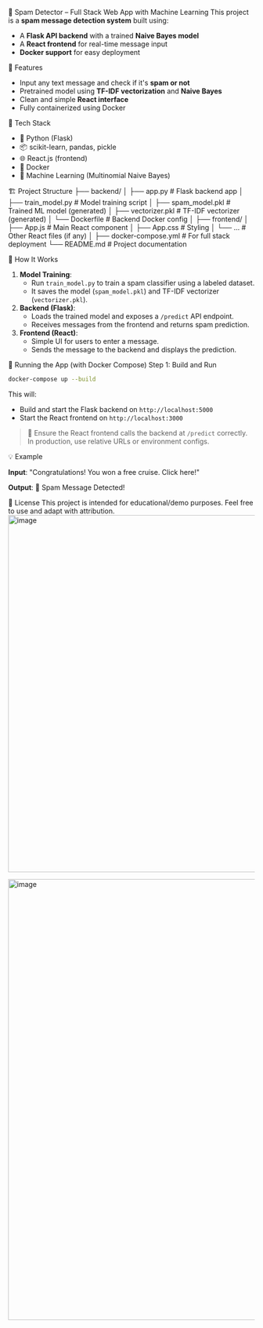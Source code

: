 🧠 Spam Detector – Full Stack Web App with Machine Learning
This project is a **spam message detection system** built using:
* A **Flask API backend** with a trained **Naive Bayes model**
* A **React frontend** for real-time message input
* **Docker support** for easy deployment

 🚀 Features
* Input any text message and check if it's **spam or not**
* Pretrained model using **TF-IDF vectorization** and **Naive Bayes**
* Clean and simple **React interface**
* Fully containerized using Docker

 🧩 Tech Stack
* 🐍 Python (Flask)
* 📦 scikit-learn, pandas, pickle
* 🌐 React.js (frontend)
* 🐳 Docker
* 🧠 Machine Learning (Multinomial Naive Bayes)

 🏗 Project Structure
├── backend/
│   ├── app.py               # Flask backend app
│   ├── train_model.py       # Model training script
│   ├── spam_model.pkl       # Trained ML model (generated)
│   ├── vectorizer.pkl       # TF-IDF vectorizer (generated)
│   └── Dockerfile           # Backend Docker config
│
├── frontend/
│   ├── App.js               # Main React component
│   ├── App.css              # Styling
│   └── ...                  # Other React files (if any)
│
├── docker-compose.yml       # For full stack deployment
└── README.md                # Project documentation

 🧪 How It Works

1. **Model Training**:
   * Run `train_model.py` to train a spam classifier using a labeled dataset.
   * It saves the model (`spam_model.pkl`) and TF-IDF vectorizer (`vectorizer.pkl`).
2. **Backend (Flask)**:
   * Loads the trained model and exposes a `/predict` API endpoint.
   * Receives messages from the frontend and returns spam prediction.
3. **Frontend (React)**:
   * Simple UI for users to enter a message.
   * Sends the message to the backend and displays the prediction.

🐳 Running the App (with Docker Compose)
Step 1: Build and Run
```bash
docker-compose up --build
```
This will:
* Build and start the Flask backend on `http://localhost:5000`
* Start the React frontend on `http://localhost:3000`
> 📝 Ensure the React frontend calls the backend at `/predict` correctly. In production, use relative URLs or environment configs.

💡 Example

**Input**: "Congratulations! You won a free cruise. Click here!"

**Output**: 🚨 Spam Message Detected!

📄 License
This project is intended for educational/demo purposes. Feel free to use and adapt with attribution.
<img width="1484" height="728" alt="image" src="https://github.com/user-attachments/assets/a49beb17-56b0-4ff6-b3b3-e1d4f73134ae" />

<img width="1601" height="899" alt="image" src="https://github.com/user-attachments/assets/ae61f897-7ebc-40aa-a9c8-5f69952a3a5d" />
